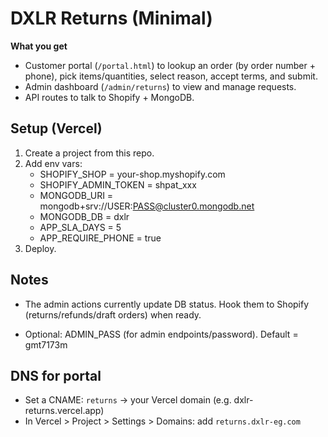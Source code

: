 # DXLR Returns (Minimal)

**What you get**
- Customer portal (`/portal.html`) to lookup an order (by order number + phone), pick items/quantities, select reason, accept terms, and submit.
- Admin dashboard (`/admin/returns`) to view and manage requests.
- API routes to talk to Shopify + MongoDB.

## Setup (Vercel)
1) Create a project from this repo.
2) Add env vars:
   - SHOPIFY_SHOP = your-shop.myshopify.com
   - SHOPIFY_ADMIN_TOKEN = shpat_xxx
   - MONGODB_URI = mongodb+srv://USER:PASS@cluster0.mongodb.net
   - MONGODB_DB = dxlr
   - APP_SLA_DAYS = 5
   - APP_REQUIRE_PHONE = true
3) Deploy.

## Notes
- The admin actions currently update DB status. Hook them to Shopify (returns/refunds/draft orders) when ready.

- Optional: ADMIN_PASS (for admin endpoints/password). Default = gmt7173m


## DNS for portal
- Set a CNAME: `returns` -> your Vercel domain (e.g. dxlr-returns.vercel.app)
- In Vercel > Project > Settings > Domains: add `returns.dxlr-eg.com`
